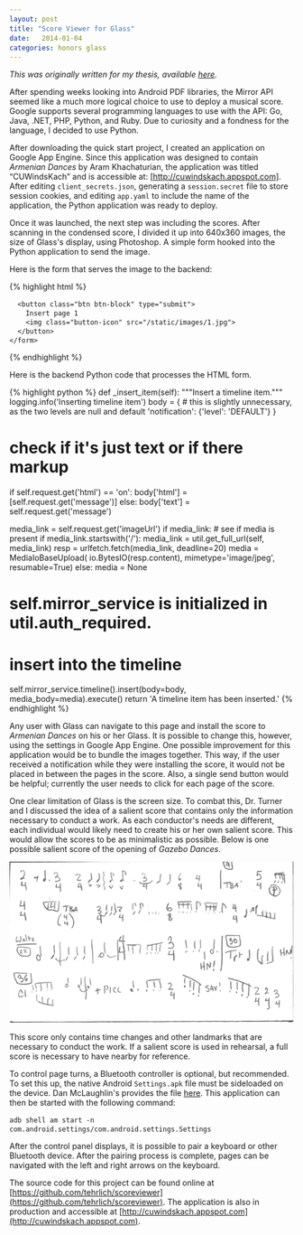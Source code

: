 ```yaml
---
layout: post
title: "Score Viewer for Glass"
date:   2014-01-04
categories: honors glass
---
```


<i>This was originally written for my thesis, available [here](thesis.pdf).</i>

After spending weeks looking into Android PDF libraries, the Mirror API seemed like a much more logical choice to use to deploy a musical score. Google supports several programming languages to use with the API: Go, Java, .NET, PHP, Python, and Ruby. Due to curiosity and a fondness for the language, I decided to use Python.

After downloading the quick start project, I created an application on Google App Engine. Since this application was designed to contain <i>Armenian Dances</i> by Aram Khachaturian, the application was titled “CUWindsKach” and is accessible at: [http://cuwindskach.appspot.com]. After editing `client_secrets.json`, generating a `session.secret` file to store session cookies, and editing `app.yaml` to include the name of the application, the Python application was ready to deploy.

Once it was launched, the next step was including the scores. After scanning in the condensed score, I divided it up into 640x360 images, the size of Glass's display, using Photoshop. A simple form hooked into the Python application to send the image.

Here is the form that serves the image to the backend:

{% highlight html %}
	<form action="/" method="post">
	  <input type="hidden" name="operation" value="insertItem">
	  <input type="hidden" name="message" value="">
	  <input type="hidden" name="imageUrl" value="/static/images/1.jpg">
	  <input type="hidden" name="contentType" value="image/jpeg">

	  <button class="btn btn-block" type="submit">
	    Insert page 1
	    <img class="button-icon" src="/static/images/1.jpg">
	  </button>
	</form>
{% endhighlight %}

Here is the backend Python code that processes the HTML form.

{% highlight python %}
def _insert_item(self):
"""Insert a timeline item."""
logging.info('Inserting timeline item')
body = {
    # this is slightly unnecessary, as the two levels are null and default
    'notification': {'level': 'DEFAULT'} 
}
# check if it's just text or if there markup
if self.request.get('html') == 'on': 
  body['html'] = [self.request.get('message')]
else:
  body['text'] = self.request.get('message')

media_link = self.request.get('imageUrl') 
if media_link: # see if media is present
  if media_link.startswith('/'):
    media_link = util.get_full_url(self, media_link)
  resp = urlfetch.fetch(media_link, deadline=20)
  media = MediaIoBaseUpload(
      io.BytesIO(resp.content), mimetype='image/jpeg', resumable=True)
else:
  media = None
# self.mirror_service is initialized in util.auth_required.
# insert into the timeline
self.mirror_service.timeline().insert(body=body, media_body=media).execute() 
return  'A timeline item has been inserted.'
{% endhighlight %}

Any user with Glass can navigate to this page and install the score to <i>Armenian Dances</i> on his or her Glass. It is possible to change this, however, using the settings in Google App Engine. One possible improvement for this application would be to bundle the images together. This way, if the user received a notification while they were installing the score, it would not be placed in between the pages in the score. Also, a single send button would be helpful; currently the user needs to click for each page of the score.

One clear limitation of Glass is the screen size. To combat this, Dr. Turner and I discussed the idea of a salient score that contains only the information necessary to conduct a work. As each conductor's needs are different, each individual would likely need to create his or her own salient score. This would allow the scores to be as minimalistic as possible. Below is one possible salient score of the opening of <i>Gazebo Dances</i>.

<center><img src="/images/salient.png" alt="Salient" style="width: 600px;"/></center>

This score only contains time changes and other landmarks that are necessary to conduct the work. If a salient score is used in rehearsal, a full score is necessary to have nearby for reference.

To control page turns, a Bluetooth controller is optional, but recommended. To set this up, the native Android `Settings.apk` file must be sideloaded on the device. Dan McLaughlin's provides the file [here](https://googledrive.com/host/0B3CzS-bH2NyETHNQZC1TbWh4RTQ/Settings.apk). This application can then be started with the following command:

	adb shell am start -n com.android.settings/com.android.settings.Settings

After the control panel displays, it is possible to pair a keyboard or other Bluetooth device. After the pairing process is complete, pages can be navigated with the left and right arrows on the keyboard.

The source code for this project can be found online at [https://github.com/tehrlich/scoreviewer](https://github.com/tehrlich/scoreviewer). The application is also in production and accessible at [http://cuwindskach.appspot.com](http://cuwindskach.appspot.com).